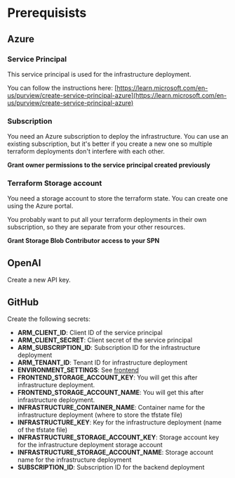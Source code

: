 # Prerequisists

## Azure

### Service Principal

This service principal is used for the infrastructure deployment.

You can follow the instructions here: [https://learn.microsoft.com/en-us/purview/create-service-principal-azure](https://learn.microsoft.com/en-us/purview/create-service-principal-azure)

### Subscription

You need an Azure subscription to deploy the infrastructure. You can use an existing subscription, but it's better if you create a new one so multiple terraform deployments don't interfere with each other.

**Grant owner permissions to the service principal created previously**

### Terraform Storage account

You need a storage account to store the terraform state. You can create one using the Azure portal.

You probably want to put all your terraform deployments in their own subscription, so they are separate from your other resources.

**Grant Storage Blob Contributor access to your SPN**

## OpenAI

Create a new API key.

## GitHub

Create the following secrets:

- **ARM_CLIENT_ID**: Client ID of the service principal
- **ARM_CLIENT_SECRET**: Client secret of the service principal
- **ARM_SUBSCRIPTION_ID**: Subscription ID for the infrastructure deployment
- **ARM_TENANT_ID**: Tenant ID for infrastructure deployment
- **ENVIRONMENT_SETTINGS**: See [frontend](./frontend.md)
- **FRONTEND_STORAGE_ACCOUNT_KEY**: You will get this after infrastructure deployment.
- **FRONTEND_STORAGE_ACCOUNT_NAME**: You will get this after infrastructure deployment.
- **INFRASTRUCTURE_CONTAINER_NAME**: Container name for the infrastructure deployment (where to store the tfstate file)
- **INFRASTRUCTURE_KEY**: Key for the infrastructure deployment (name of the tfstate file)
- **INFRASTRUCTURE_STORAGE_ACCOUNT_KEY**: Storage account key for the infrastructure deployment storage account
- **INFRASTRUCTURE_STORAGE_ACCOUNT_NAME**: Storage account name for the infrastructure deployment
- **SUBSCRIPTION_ID**: Subscription ID for the backend deployment

